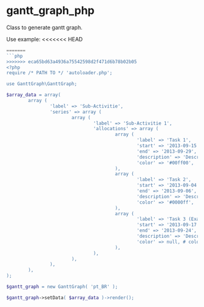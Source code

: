 gantt_graph_php
===============

Class to generate gantt graph.

Use example:
<<<<<<< HEAD
```php
=======
```php 
>>>>>>> eca65bd63a4936a75542598d2f471d6b78b02b05
<?php
require /* PATH TO */ 'autoloader.php';

use GanttGraph\GanttGraph;

$array_data = array(
        array (
                'label' => 'Sub-Activitie',
                'series' => array (
                        array (
                                'label' => 'Sub-Activitie 1',
                                'allocations' => array (
                                        array (
                                                'label' => 'Task 1',
                                                'start' => '2013-09-15',
                                                'end' => '2013-09-29',
                                                'description' => 'Description x',
                                                'color' => '#00ff00',
                                        ),
                                        array (
                                                'label' => 'Task 2',
                                                'start' => '2013-09-04',
                                                'end' => '2013-09-06',
                                                'description' => 'Description y',
                                                'color' => '#0000ff',
                                        ),
                                        array (
                                                'label' => 'Task 3 (Example Conflict)',
                                                'start' => '2013-09-17',
                                                'end' => '2013-09-24',
                                                'description' => 'Description z',
                                                'color' => null, # color default
                                        ),
                                ),
                        ),
                ),
        ),
);

$gantt_graph = new GanttGraph( 'pt_BR' );

$gantt_graph->setData( $array_data )->render();
```
